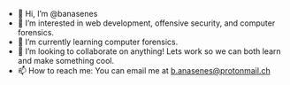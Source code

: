 - 👋 Hi, I’m @banasenes
- 👀 I’m interested in web development, offensive security, and computer forensics.
- 🌱 I’m currently learning computer forensics.
- 💞️ I’m looking to collaborate on anything! Lets work so we can both learn and make something cool.
- 📫 How to reach me: You can email me at b.anasenes@protonmail.ch

<!---
banasenes/banasenes is a ✨ special ✨ repository because its `README.md` (this file) appears on your GitHub profile.
You can click the Preview link to take a look at your changes.
--->
